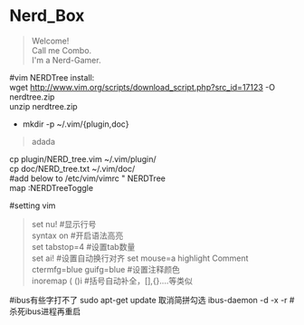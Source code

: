# Nerd_Box
> Welcome!  
Call me Combo.  
I'm a Nerd-Gamer.  

#vim NERDTree install:	
wget http://www.vim.org/scripts/download_script.php?src_id=17123 -O nerdtree.zip   
unzip nerdtree.zip  
  
* mkdir -p ~/.vim/{plugin,doc}   
> adada

cp plugin/NERD_tree.vim ~/.vim/plugin/  
cp doc/NERD_tree.txt ~/.vim/doc/  
#add below to /etc/vim/vimrc
" NERDTree  
map <F10> :NERDTreeToggle<CR>  

#setting vim
>set nu!									#显示行号  
syntax on									#开启语法高亮  
set tabstop=4								#设置tab数量  
set ai!										#设置自动换行对齐
set mouse=a
highlight Comment ctermfg=blue guifg=blue	#设置注释颜色  
inoremap ( ()<ESC>i							#括号自动补全，[],{}....等类似  

#ibus有些字打不了
sudo apt-get update
取消简拼勾选
ibus-daemon -d -x -r						#杀死ibus进程再重启  


